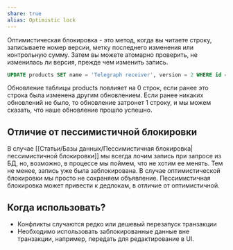 ```yaml
---
share: true
alias: Optimistic lock
---
```



Оптимистическая блокировка - это метод, когда вы читаете строку, записываете номер версии, метку последнего изменения или контрольную сумму. Затем вы можете атомарно проверить, не изменилась ли версия, прежде чем изменить запись.

```sql
UPDATE products SET name = 'Telegraph receiver', version = 2 WHERE id = 1 AND version = 1
```

Обновление таблицы products повлияет на 0 строк, если ранее это строка была изменена другим обновлением. Если ранее никаких обновлений не было, то обновление затронет 1 строку, и мы можем сказать, что наше обновление прошло успешно.

## Отличие от пессимистичной блокировки
В случае [[Статьи/Базы данных/Пессимистичная блокировка|пессимистичной блокировки]] мы всегда лочим запись при запросе из БД, но, возможно, в процессе мы поймем, что не хотим ее менять. Тем не менее, запись уже была заблокирована. В случае оптимистической блокировки мы просто не сохраняем объявление.
Пессимистичная блокировка может привести к дедлокам, в отличие от оптимистичной.

## Когда использовать?
- Конфликты случаются редко или дешевый перезапуск транзакции
- Необходимо использовать заблокированные данные вне транзакции, например, передать для редактирование в UI.